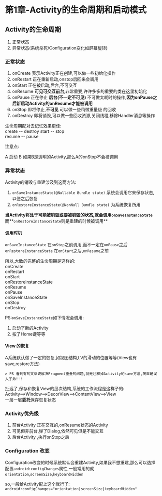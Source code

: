 # 第1章-Activity的生命周期和启动模式


## Activity的生命周期

1. 正常状态
2. 异常状态(系统杀死/Configuration变化如屏幕旋转)

### 正常状态

1. onCreate   表示Activity正在创建,可以做一些初始化操作
2. onRestart  正在重新启动,onstop后回来会调用 
3. onStart    正在被启动,后台,不可交互
4. onResume   **可见可交互前台**,非常重要,许许多多的重要的类在这里初始化 
4. onPause    正在停止 **后台(不一定不可见)** 不可做太耗时的操作,**因为onPause之后新启动Activity的onResume才能被调用**
5. onStop    即将停止,**不可见** 可以做一些稍微重量级  的回收
6. onDestroy 即将销毁,可以做一些回收资源,关闭线程,移除Handler消息等操作
  

生命周期配对去记忆效果更佳:  
create -- destroy
start -- stop	 
resume -- pause  
	 
	 
注意点:  

A 启动 B
如果B是透明的Activity,那么A的onStop不会被调用  


### 异常状态

Activity的销毁与重建涉及到这两方法:  
1. `onSaveInstanceState(@Nullable Bundle state)`    系统会调用它来保存状态,以便之后恢复
2. `onRestoreInstanceState(@NonNull Bundle state)`  为系统恢复所用
 

**当Activity将处于可能被销毁或要被销毁的状态,就会调用`onSaveInstanceState`** 
而**`onRestoreInstanceState`则是重建的时候被调用**  
 
 
#### 调用时机
 
`onSaveInstanceState` 在`onStop`之前调用,而不一定在`onPause`之后  
`onRestoreInstanceState` 在`onStart`之后,`onResume`之前
 
所以,大致的完整的生命周期是这样的:  
onCreate  
onRestart  
onStart   
onRestoreInstanceState  
onResume  
onPause  
onSaveInstanceState  
onStop  
onDestroy  
 
 
PS:`onSaveInstanceState`如下情况会调用:  
1. 启动了新的Activity  
2. 按了Home键等等    


#### View 的恢复
A系统默认做了一定的恢复,如视图结构,LV的滑动的位置等等(View也有save,restore方法)  

	> PS 看到有的文章说解决Fragment重叠的问题,就是注释掉Activity的save方法,简直是误人子弟!!!

扯远了,保存和恢复View的层次结构,系统的工作流程是这样子的:  
Activity==>Window==>DecorView==>ContentView==>View  
一层一层**委托**保存恢复状态  

### Activity优先级

1. 前台Activity  正在交互的,onResume状态的Activity
2. 可见但非前台,弹了Dialog,依然可见但是不能交互
3. 后台Activity ,执行onStop之后

### Configuration 改变
Configuration改变的时候系统默认会重建Activity,如果我不想重建,那么可以选择配置`android:configChanges`属性,一般常用的就`orientation`,`screenSize`,`keyboardHidden`  

so,一般给Activity配上这个就行了:  
`android:configChanges="orientation|screenSize|keyboardHidden"`  


